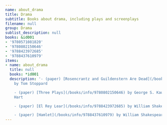 ```yaml
---
name: about_drama
title: Drama
subtitle: Books about drama, including plays and screenplays
filename: null
group: Drama
sublist_description: null
books: &id001
- '9780571081820'
- '9780802150646'
- '9788423972685'
- '9788437610979'
items:
- name: about_drama
  title: null
  books: *id001
  description: '- (paper) [Rosencrantz and Guildenstern Are Dead](/books/info/9780571081820)
    by Tom Stoppard

    - (paper) [Three Plays](/books/info/9780802150646) by George S. Kaufman, Moss
    Hart

    - (paper) [El Rey Lear](/books/info/9788423972685) by William Shakespeare

    - (paper) [Hamlet](/books/info/9788437610979) by William Shakespeare'
---
```



